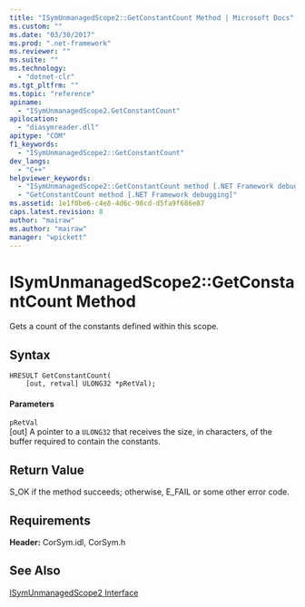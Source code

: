 ```yaml
---
title: "ISymUnmanagedScope2::GetConstantCount Method | Microsoft Docs"
ms.custom: ""
ms.date: "03/30/2017"
ms.prod: ".net-framework"
ms.reviewer: ""
ms.suite: ""
ms.technology: 
  - "dotnet-clr"
ms.tgt_pltfrm: ""
ms.topic: "reference"
apiname: 
  - "ISymUnmanagedScope2.GetConstantCount"
apilocation: 
  - "diasymreader.dll"
apitype: "COM"
f1_keywords: 
  - "ISymUnmanagedScope2::GetConstantCount"
dev_langs: 
  - "C++"
helpviewer_keywords: 
  - "ISymUnmanagedScope2::GetConstantCount method [.NET Framework debugging]"
  - "GetConstantCount method [.NET Framework debugging]"
ms.assetid: 1e1f0be6-c4e8-4d6c-98cd-d5fa9f686e87
caps.latest.revision: 8
author: "mairaw"
ms.author: "mairaw"
manager: "wpickett"
---
```

# ISymUnmanagedScope2::GetConstantCount Method
Gets a count of the constants defined within this scope.  
  
## Syntax  
  
```  
HRESULT GetConstantCount(  
    [out, retval] ULONG32 *pRetVal);  
```  
  
#### Parameters  
 `pRetVal`  
 [out] A pointer to a `ULONG32` that receives the size, in characters, of the buffer required to contain the constants.  
  
## Return Value  
 S_OK if the method succeeds; otherwise, E_FAIL or some other error code.  
  
## Requirements  
 **Header:** CorSym.idl, CorSym.h  
  
## See Also  
 [ISymUnmanagedScope2 Interface](../../../../docs/framework/unmanaged-api/diagnostics/isymunmanagedscope2-interface.md)